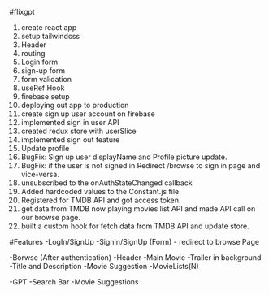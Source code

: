 #flixgpt
1. create react app
2. setup tailwindcss
3. Header
4. routing
5. Login form
6. sign-up form
7. form validation
8. useRef Hook
9. firebase setup
10. deploying out app to production
11. create sign up user account on firebase
12. implemented sign in user API
13. created redux store with userSlice
14. implemented sign out feature
15. Update profile
16. BugFix: Sign up user displayName and Profile picture update.
17. BugFix: if the user is not signed in Redirect /browse to sign in page and vice-versa.
18. unsubscribed to the onAuthStateChanged callback
19. Added hardcoded values to the Constant.js file.
20. Registered for TMDB API and got access token.
21. get data from TMDB now playing movies list API and made API call on our browse page.
22. built a custom hook for fetch data from TMDB API and update store.

#Features
-LogIn/SignUp
    -SignIn/SignUp (Form)
    - redirect to browse Page 

-Borwse (After authentication)
    -Header
    -Main Movie
        -Trailer in background
        -Title and Description
        -Movie Suggestion
            -MovieLists(N)

-GPT
    -Search Bar
    -Movie Suggestions